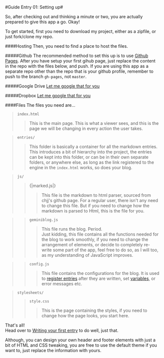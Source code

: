 #Guide Entry 01: Setting up#

So, after checking out and thinking a minute or two, you are actually prepared to give this app a go.
Okay!

To get started, first you need to download my project, either as a zipfile, or just fork/clone my repo.

####Hosting
Then, you need to find a place to host the files.

#####Github
The recommended method to set this up is to use [Github Pages](https://pages.github.com/). After you have setup your first gihub page, just replace the content in the repo with the files below, and push. If you are using this app as a separate repo other than the repo that is your github profile, remember to push to the branch `gh-pages`, not `master`.

#####Google Drive
[Let me google that for you](http://lmgtfy.com/?q=hosting+html+css+js+in+google+drive)

#####Dropbox
[Let me google that for you](http://lmgtfy.com/?q=hosting+html+css+js+in+dropbox)

####Files
The files you need are...

> `index.html`
>> This is the main page. This is what a viewer sees, and this is the page we will be changing in every action the user takes.

>`entries/`
>> This folder is basically a container for all the markdown entries. This introduces a bit of hierarchy into the project, the entries can be kept into this folder, or can be in their own separate folders, or anywhere else, as long as the link registered to the engine in the `index.html` works, so does your blog.

>`js/`
>>{|marked.js|}
>>> This file is the markdown to html parser, sourced from chjj's github page. For a regular user, there isn't any need to change this file. But if you need to change how the markdown is parsed to Html, this is the file for you.

>>`geminiblog.js`
>>> This file runs the blog. Period.  
>>> Just kidding, this file contains all the functions needed for the blog to work smoothly, if you need to change the arrangement of elements, or decide to completely re-write some part of the app, feel free to do so, as I will too, as my understanding of JavaScript improves.

>>`config.js`
>>> This file contains the configurations for the blog. It is used to [register entries](#first-entry) after they are written, set [variables](#configuration), or error messages etc.

>`stylesheets/`
>>`style.css`
>>>This is the page containing the styles, if you need to change how the page looks, you start here.

That's all!  
Head over to [Writing your first entry](#first-entry) to do well, just that.

Although, you can design your own header and footer elements with just a bit of HTML and CSS tweaking, you are free to use the default theme if you want to, just replace the information with yours.
